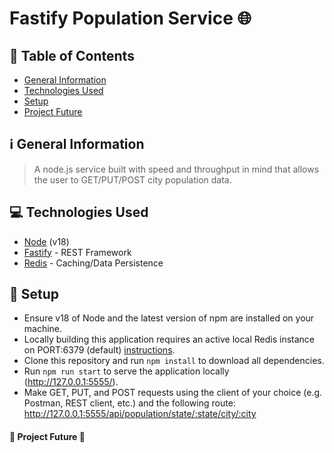 

# Fastify Population Service 🌐

## :file_folder: Table of Contents

-   [General Information](#-general-information)
-   [Technologies Used](#-technologies-used)
-   [Setup](#setup)
-   [Project Future](#-project-future)

## ℹ️ General Information
>A node.js service built with speed and throughput in mind that allows the user to GET/PUT/POST city population data.
  
## 💻 Technologies Used

- [Node](https://nodejs.org/) (v18)
- [Fastify](https://fastify.dev/) - REST Framework
- [Redis](https://redis.io/) - Caching/Data Persistence

## :wrench: Setup
 - Ensure v18 of Node and the latest version of npm are installed on your machine.
 - Locally building this application requires an active local Redis instance on PORT:6379 (default) [instructions](https://tableplus.com/blog/2018/10/how-to-start-stop-restart-redis.html).
 - Clone this repository and run `npm install` to download all dependencies.
 - Run `npm run start` to serve the application locally (http://127.0.0.1:5555/).
 - Make GET, PUT, and POST requests using the client of your choice (e.g. Postman, REST client, etc.) and the following route: http://127.0.0.1:5555/api/population/state/:state/city/:city
  
#### 🧗‍ Project Future 🧗‍


